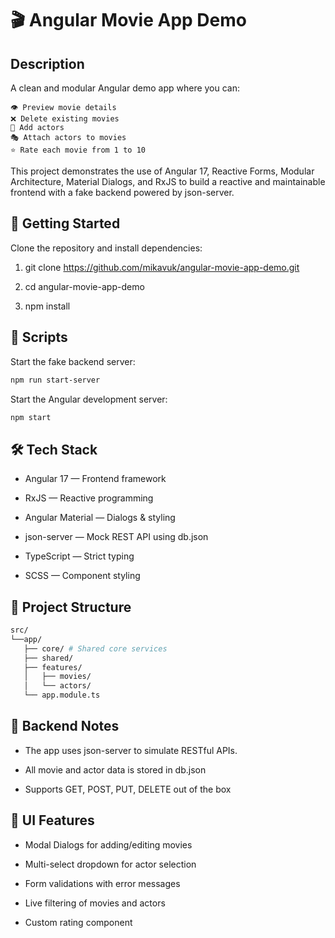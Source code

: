 # 🎬 Angular Movie App Demo

## Description

A clean and modular Angular demo app where you can:

```➕ Add new movies
👁️ Preview movie details
❌ Delete existing movies
🧑 Add actors
🎭 Attach actors to movies
⭐ Rate each movie from 1 to 10
```

This project demonstrates the use of Angular 17, Reactive Forms, Modular Architecture, Material Dialogs, and RxJS to build a reactive and maintainable frontend with a fake backend powered by json-server.

## 🚀 Getting Started

Clone the repository and install dependencies:

1. git clone <https://github.com/mikavuk/angular-movie-app-demo.git>

2. cd angular-movie-app-demo
3. npm install

## 🧾 Scripts

Start the fake backend server:

```bash
npm run start-server
```

Start the Angular development server:

```bash
npm start
```

## 🛠️ Tech Stack

- Angular 17 — Frontend framework

- RxJS — Reactive programming

- Angular Material — Dialogs & styling

- json-server — Mock REST API using db.json

- TypeScript — Strict typing

- SCSS — Component styling

## 📁 Project Structure

```bash
src/
└──app/
   ├── core/ # Shared core services
   ├── shared/
   ├── features/
   │   ├── movies/
   │   └── actors/
   └── app.module.ts
```

## 💾 Backend Notes

- The app uses json-server to simulate RESTful APIs.

- All movie and actor data is stored in db.json

- Supports GET, POST, PUT, DELETE out of the box

## 📸 UI Features

- Modal Dialogs for adding/editing movies

- Multi-select dropdown for actor selection

- Form validations with error messages

- Live filtering of movies and actors

- Custom rating component
